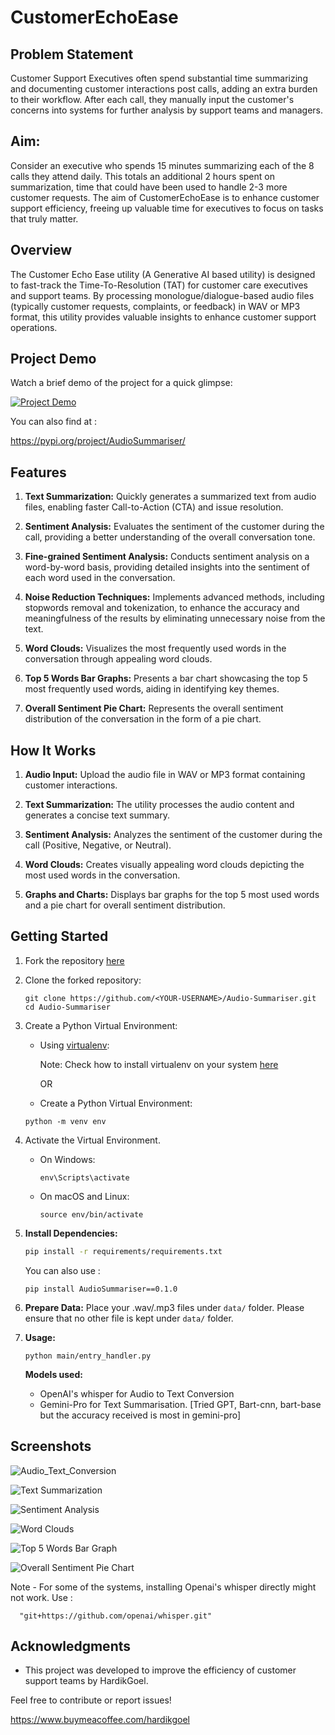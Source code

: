 # CustomerEchoEase

## Problem Statement

Customer Support Executives often spend substantial time summarizing and documenting customer interactions post calls, adding an extra burden to their workflow. After each call, they manually input the customer's concerns into systems for further analysis by support teams and managers.

## Aim:
Consider an executive who spends 15 minutes summarizing each of the 8 calls they attend daily. This totals an additional 2 hours spent on summarization, time that could have been used to handle 2-3 more customer requests. The aim of CustomerEchoEase is to enhance customer support efficiency, freeing up valuable time for executives to focus on tasks that truly matter.


## Overview

The Customer Echo Ease utility (A Generative AI based utility) is designed to fast-track the Time-To-Resolution (TAT) for customer care executives and support teams. By processing monologue/dialogue-based audio files (typically customer requests, complaints, or feedback) in WAV or MP3 format, this utility provides valuable insights to enhance customer support operations.

## Project Demo

Watch a brief demo of the project for a quick glimpse:

[![Project Demo](http://img.youtube.com/vi/3sXMmNe41uk/0.jpg)](http://www.youtube.com/watch?v=3sXMmNe41uk)

You can also find at : 

https://pypi.org/project/AudioSummariser/

## Features

1. **Text Summarization:** Quickly generates a summarized text from audio files, enabling faster Call-to-Action (CTA) and issue resolution.

2. **Sentiment Analysis:** Evaluates the sentiment of the customer during the call, providing a better understanding of the overall conversation tone.

3. **Fine-grained Sentiment Analysis:** Conducts sentiment analysis on a word-by-word basis, providing detailed insights into the sentiment of each word used in the conversation.

4. **Noise Reduction Techniques:** Implements advanced methods, including stopwords removal and tokenization, to enhance the accuracy and meaningfulness of the results by eliminating unnecessary noise from the text.

5. **Word Clouds:** Visualizes the most frequently used words in the conversation through appealing word clouds.

6. **Top 5 Words Bar Graphs:** Presents a bar chart showcasing the top 5 most frequently used words, aiding in identifying key themes.

7. **Overall Sentiment Pie Chart:** Represents the overall sentiment distribution of the conversation in the form of a pie chart.


## How It Works

1. **Audio Input:** Upload the audio file in WAV or MP3 format containing customer interactions.

2. **Text Summarization:** The utility processes the audio content and generates a concise text summary.

3. **Sentiment Analysis:** Analyzes the sentiment of the customer during the call (Positive, Negative, or Neutral).
 
4. **Word Clouds:** Creates visually appealing word clouds depicting the most used words in the conversation.

5. **Graphs and Charts:** Displays bar graphs for the top 5 most used words and a pie chart for overall sentiment distribution.


## Getting Started

1. Fork the repository [here](https://github.com/hardik-goel/Audio-Summariser/fork)


2. Clone the forked repository:
   ```
   git clone https://github.com/<YOUR-USERNAME>/Audio-Summariser.git
   cd Audio-Summariser
   ```
   
3. Create a Python Virtual Environment:
   

   - Using [virtualenv](https://learnpython.com/blog/how-to-use-virtualenv-python/):
     
      Note: Check how to install virtualenv on your system [here](https://learnpython.com/blog/how-to-use-virtualenv-python/)

      OR

   - Create a Python Virtual Environment:
   ```
   python -m venv env
   ```
4. Activate the Virtual Environment.

   - On Windows:
      ```
     env\Scripts\activate
     ```
   - On macOS and Linux:
     ```
     source env/bin/activate
     ```
   
5. **Install Dependencies:**
    ```bash
    pip install -r requirements/requirements.txt
    ```
   You can also use :

   ```
   pip install AudioSummariser==0.1.0
   ```
   
6. **Prepare Data:**
    Place your .wav/.mp3 files under `data/` folder.
    Please ensure that no other file is kept under `data/` folder.
   

7. **Usage:**
    ```
    python main/entry_handler.py
    ```
   
    **Models used:**
   
    - OpenAI's whisper for Audio to Text Conversion
    - Gemini-Pro for Text Summarisation.
      [Tried GPT, Bart-cnn, bart-base but the accuracy received is most in gemini-pro]


## Screenshots

![Audio_Text_Conversion](docs/images/aud_text_conversion.png)

![Text Summarization](docs/images/text_summarization.png)

![Sentiment Analysis](docs/images/sentiment_analysis.png)

![Word Clouds](docs/images/word_clouds.png)

![Top 5 Words Bar Graph](docs/images/top_words_bar_graph.png)

![Overall Sentiment Pie Chart](docs/images/sentiment_pie_chart.png)

Note - For some of the systems, installing Openai's whisper directly might not work.
Use :        

      "git+https://github.com/openai/whisper.git"

## Acknowledgments

- This project was developed to improve the efficiency of customer support teams by HardikGoel.

Feel free to contribute or report issues!

https://www.buymeacoffee.com/hardikgoel